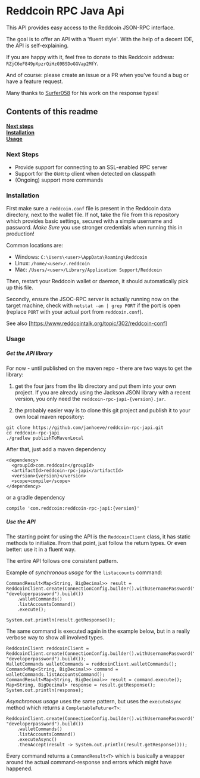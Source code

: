 # Reddcoin RPC Java Api #

This API provides easy access to the Reddcoin JSON-RPC interface.

The goal is to offer an API with a 'fluent style'. With the help of a decent IDE, the API is self-explaining.

If you are happy with it, feel free to donate to this Reddcoin address: `RZjC6eF849pXpzrQiHzG9BSDoGGVap2MfY`.

And of course: please create an issue or a PR when you've found a bug or have a feature request.

Many thanks to [Surfer058](https://github.com/Surfer058/Reddcoin-.NET-Core-API) for his work on the response types!

## Contents of this readme

**[Next steps](#next-steps)**<br>
**[Installation](#installation)**<br>
**[Usage](#usage)**<br>

### Next Steps
* Provide support for connecting to an SSL-enabled RPC server
* Support for the `OkHttp` client when detected on classpath
* (Ongoing) support more commands

### Installation
First make sure a `reddcoin.conf` file is present in the Reddcoin data directory, next to the wallet file.
If not, take the file from this repository which provides basic settings, secured with a simple username and password.
*Make Sure* you use stronger credentials when running this in production!

Common locations are:
* Windows: `C:\Users\<user>\AppData\Roaming\Reddcoin`
* Linux: `/home/<user>/.reddcoin`
* Mac: `/Users/<user>/Library/Application Support/Reddcoin`

Then, restart your Reddcoin wallet or daemon, it should automatically pick up this file.

Secondly, ensure the JSOC-RPC server is actually running now on the target machine, check with `netstat -an | grep PORT` if the port is open (replace `PORT` with your actual port from `reddcoin.conf`).

See also [https://www.reddcointalk.org/topic/302/reddcoin-conf]

### Usage
##### Get the API library
For now - until published on the maven repo - there are two ways to get the library:

1. get the four jars from the lib directory and put them into your own project.
If you are already using the Jackson JSON library with a recent version, you only need the `reddcoin-rpc-japi-{version}.jar`.

2. the probably easier way is to clone this git project and publish it to your own local maven repository:
```
git clone https://github.com/janhoeve/reddcoin-rpc-japi.git
cd reddcoin-rpc-japi
./gradlew publishToMavenLocal
```
After that, just add a maven dependency
```
<dependency>
  <groupId>com.reddcoin</groupId>
  <artifactId>reddcoin-rpc-japi</artifactId>
  <version>{version}</version>
  <scope>compile</scope>
</dependency>
```
or a gradle dependency
```
compile 'com.reddcoin:reddcoin-rpc-japi:{version}'
```

##### Use the API
The starting point for using the API is the `ReddcoinClient` class, it has static methods to initialize. 
From that point, just follow the return types. Or even better: use it in a fluent way.

The entire API follows one consistent pattern.

Example of *synchronous usage* for the `listaccounts` command:
```
CommandResult<Map<String, BigDecimal>> result = ReddcoinClient.create(ConnectionConfig.builder().withUsernamePassword("developer", "developerpassword").build())
    .walletCommands()
    .listAccountsCommand()
    .execute();

System.out.println(result.getResponse());
```

The same command is executed again in the example below, but in a really verbose way to show all involved types.
```
ReddcoinClient reddcoinClient = ReddcoinClient.create(ConnectionConfig.builder().withUsernamePassword("developer", "developerpassword").build());
WalletCommands walletCommands = reddcoinClient.walletCommands();
Command<Map<String, BigDecimal>> command = walletCommands.listAccountsCommand();
CommandResult<Map<String, BigDecimal>> result = command.execute();
Map<String, BigDecimal> response = result.getResponse();
System.out.println(response);
```

*Asynchronous usage* uses the same pattern, but uses the `executeAsync` method which returns a `CompletableFuture<T>`:
```
ReddcoinClient.create(ConnectionConfig.builder().withUsernamePassword("developer", "developerpassword").build())
    .walletCommands()
    .listAccountsCommand()
    .executeAsync()
    .thenAccept(result -> System.out.println(result.getResponse()));
```

Every command returns a `CommandResult<T>` which is basically a wrapper around the actual command-response and errors which might have happened.